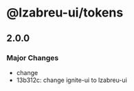 # @lzabreu-ui/tokens

## 2.0.0

### Major Changes

- change
- 13b312c: change ignite-ui to lzabreu-ui
